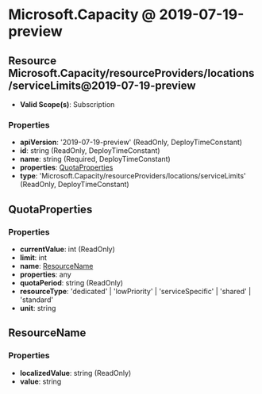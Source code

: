 # Microsoft.Capacity @ 2019-07-19-preview

## Resource Microsoft.Capacity/resourceProviders/locations/serviceLimits@2019-07-19-preview
* **Valid Scope(s)**: Subscription
### Properties
* **apiVersion**: '2019-07-19-preview' (ReadOnly, DeployTimeConstant)
* **id**: string (ReadOnly, DeployTimeConstant)
* **name**: string (Required, DeployTimeConstant)
* **properties**: [QuotaProperties](#quotaproperties)
* **type**: 'Microsoft.Capacity/resourceProviders/locations/serviceLimits' (ReadOnly, DeployTimeConstant)

## QuotaProperties
### Properties
* **currentValue**: int (ReadOnly)
* **limit**: int
* **name**: [ResourceName](#resourcename)
* **properties**: any
* **quotaPeriod**: string (ReadOnly)
* **resourceType**: 'dedicated' | 'lowPriority' | 'serviceSpecific' | 'shared' | 'standard'
* **unit**: string

## ResourceName
### Properties
* **localizedValue**: string (ReadOnly)
* **value**: string

